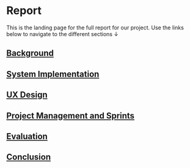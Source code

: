 # Report

This is the landing page for the full report for our project. Use the links below to navigate to the different sections &#8595;

## [Background](../Report/01-Background/README.md)
## [System Implementation](../Report/02-System-Implementation/README.md)
## [UX Design](../Report/03-UX-Design/README.md)
## [Project Management and Sprints](../Report/04-PM-Sprints/README.md)
## [Evaluation](../Report/05-Evaluation/README.md)
## [Conclusion](../Report/06-Conclusion/README.md)
